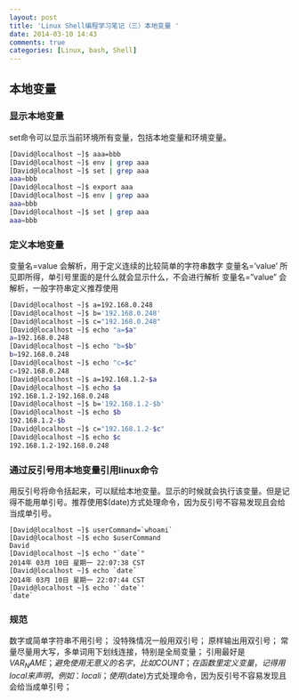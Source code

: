 ```yaml
---
layout: post
title: 'Linux Shell编程学习笔记（三）本地变量 '
date: 2014-03-10 14:43
comments: true
categories: [Linux, bash, Shell]
---
```

## 本地变量
### 显示本地变量
set命令可以显示当前环境所有变量，包括本地变量和环境变量。
```bash
[David@localhost ~]$ aaa=bbb
[David@localhost ~]$ env | grep aaa
[David@localhost ~]$ set | grep aaa
aaa=bbb
[David@localhost ~]$ export aaa
[David@localhost ~]$ env | grep aaa
aaa=bbb
[David@localhost ~]$ set | grep aaa
aaa=bbb
```
### 定义本地变量
变量名=value 会解析，用于定义连续的比较简单的字符串数字
变量名=’value’  所见即所得，单引号里面的是什么就会显示什么，不会进行解析
变量名=”value” 会解析，一般字符串定义推荐使用
```bash
[David@localhost ~]$ a=192.168.0.248
[David@localhost ~]$ b='192.168.0.248'
[David@localhost ~]$ c="192.168.0.248"
[David@localhost ~]$ echo "a=$a"
a=192.168.0.248
[David@localhost ~]$ echo "b=$b"
b=192.168.0.248
[David@localhost ~]$ echo "c=$c"
c=192.168.0.248
[David@localhost ~]$ a=192.168.1.2-$a
[David@localhost ~]$ echo $a
192.168.1.2-192.168.0.248
[David@localhost ~]$ b='192.168.1.2-$b'
[David@localhost ~]$ echo $b
192.168.1.2-$b
[David@localhost ~]$ c="192.168.1.2-$c"
[David@localhost ~]$ echo $c
192.168.1.2-192.168.0.248
```

### 通过反引号用本地变量引用linux命令
用反引号将命令括起来，可以赋给本地变量。显示的时候就会执行该变量。但是记得不能用单引号。推荐使用$(date)方式处理命令，因为反引号不容易发现且会给当成单引号。
```
[David@localhost ~]$ userCommand=`whoami`
[David@localhost ~]$ echo $userCommand 
David
[David@localhost ~]$ echo "`date`"
2014年 03月 10日 星期一 22:07:38 CST
[David@localhost ~]$ echo `date`
2014年 03月 10日 星期一 22:07:44 CST
[David@localhost ~]$ echo '`date`'
`date`
```
### 规范
数字或简单字符串不用引号；
没特殊情况一般用双引号；
原样输出用双引号；
常量尽量用大写，多单词用下划线连接，特别是全局变量；
引用最好是${VAR_NAME}；
避免使用无意义的名字，比如COUNT；
在函数里定义变量，记得用local来声明，例如：local i；
使用$(date)方式处理命令，因为反引号不容易发现且会给当成单引号；

